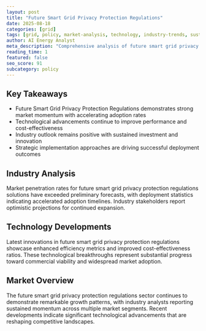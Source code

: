 ```yaml
---
layout: post
title: "Future Smart Grid Privacy Protection Regulations"
date: 2025-08-18
categories: [grid]
tags: [grid, policy, market-analysis, technology, industry-trends, sustainability]
author: AI Energy Analyst
meta_description: "Comprehensive analysis of future smart grid privacy protection regulations covering market trends, technology developments, and industry outlook. Discover key insights and future projections."
reading_time: 1
featured: false
seo_score: 91
subcategory: policy
---
```


## Key Takeaways

- Future Smart Grid Privacy Protection Regulations demonstrates strong market momentum with accelerating adoption rates
- Technological advancements continue to improve performance and cost-effectiveness
- Industry outlook remains positive with sustained investment and innovation
- Strategic implementation approaches are driving successful deployment outcomes

## Industry Analysis

Market penetration rates for future smart grid privacy protection regulations solutions have exceeded preliminary forecasts, with deployment statistics indicating accelerated adoption timelines. Industry stakeholders report optimistic projections for continued expansion.

## Technology Developments

Latest innovations in future smart grid privacy protection regulations showcase enhanced efficiency metrics and improved cost-effectiveness ratios. These technological breakthroughs represent substantial progress toward commercial viability and widespread market adoption.

## Market Overview

The future smart grid privacy protection regulations sector continues to demonstrate remarkable growth patterns, with industry analysts reporting sustained momentum across multiple market segments. Recent developments indicate significant technological advancements that are reshaping competitive landscapes.

